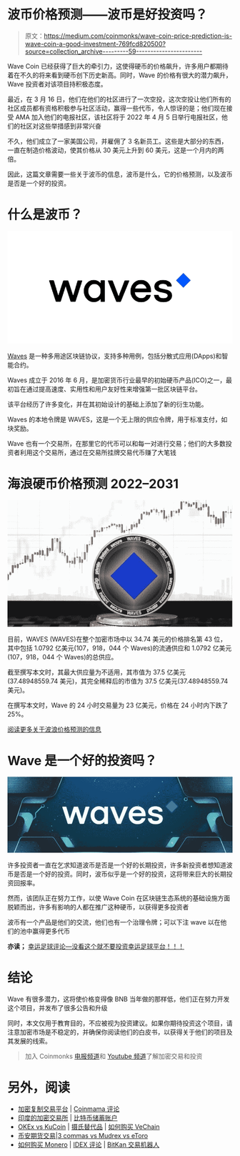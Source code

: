 # 波币价格预测——波币是好投资吗？

> 原文：<https://medium.com/coinmonks/wave-coin-price-prediction-is-wave-coin-a-good-investment-769fcd820500?source=collection_archive---------59----------------------->

Wave Coin 已经获得了巨大的牵引力，这使得硬币的价格飙升，许多用户都期待着在不久的将来看到硬币创下历史新高。同时，Wave 的价格有很大的潜力飙升，Wave 投资者对该项目持积极态度。

最近，在 3 月 16 日，他们在他们的社区进行了一次空投，这次空投让他们所有的社区成员都有资格积极参与社区活动，赢得一些代币，令人惊讶的是；他们现在接受 AMA 加入他们的电报社区，该社区将于 2022 年 4 月 5 日举行电报社区，他们的社区对这些举措感到非常兴奋

不久，他们成立了一家美国公司，并雇佣了 3 名新员工。这些是大部分的东西，一直在制造价格波动，使其价格从 30 美元上升到 60 美元，这是一个月内的两倍。

因此，这篇文章需要一些关于波币的信息，波币是什么，它的价格预测，以及波币是否是一个好的投资。

# 什么是波币？

![](img/6680ef820e1572916839fcb0e4d4132c.png)

[Waves](https://waves.tech/) 是一种多用途区块链协议，支持多种用例，包括分散式应用(DApps)和智能合约。

Waves 成立于 2016 年 6 月，是加密货币行业最早的初始硬币产品(ICO)之一，最初旨在通过提高速度、实用性和用户友好性来增强第一批区块链平台。

该平台经历了许多变化，并在其初始设计的基础上添加了新的衍生功能。

Waves 的本地令牌是 WAVES，这是一个无上限的供应令牌，用于标准支付，如块奖励。

Wave 也有一个交易所，在那里它的代币可以和每一对进行交易；他们的大多数投资者利用这个交易所，通过在交易所挂牌交易代币赚了大笔钱

# 海浪硬币价格预测 2022–2031

![](img/510c83c910c62a059bb7622eb6d47274.png)

目前，WAVES (WAVES)在整个加密市场中以 34.74 美元的价格排名第 43 位，其中包括 1.0792 亿美元(107，918，044 个 Waves)的流通供应和 1.0792 亿美元(107，918，044 个 Waves)的总供应。

截至撰写本文时，其最大供应量为不适用，其市值为 37.5 亿美元(37.48948559.74 美元)，其完全稀释后的市值为 37.5 亿美元(37.48948559.74 美元)。

在撰写本文时，Wave 的 24 小时交易量为 23 亿美元，价格在 24 小时内下跌了 25%。

[阅读更多关于波浪价格预测的信息](https://bulliscoming.com/wave-coin-price-prediction/)

# Wave 是一个好的投资吗？

![](img/6b7a48d5c786e176e2655cacfa80e9a1.png)

许多投资者一直在乞求知道波币是否是一个好的长期投资，许多新投资者想知道波币是否是一个好的投资。同时，波币似乎是一个好的投资，这将带来巨大的长期投资回报率。

然而，该团队正在努力工作，以使 Wave Coin 在区块链生态系统的基础设施方面脱颖而出，许多有影响的人都在推广这种硬币，以获得更多投资者

波币有一个产品是他们的交流，他们也有一个治理令牌；可以下注 wave 以在他们的池中赢得更多代币

**亦读；** [幸运足球评论—没看这个就不要投资幸运足球平台！！！](https://bulliscoming.com/lucky-football-review/)

# 结论

Wave 有很多潜力，这将使价格变得像 BNB 当年做的那样低，他们正在努力开发这个项目，并发布了很多公告和升级

同时，本文仅用于教育目的，不应被视为投资建议。如果你期待投资这个项目，请注意加密市场是不稳定的，并确保你阅读他们的白皮书，以获得关于他们的项目及其发展的线索。

> 加入 Coinmonks [电报频道](https://t.me/coincodecap)和 [Youtube 频道](https://www.youtube.com/c/coinmonks/videos)了解加密交易和投资

# 另外，阅读

*   [加密复制交易平台](/coinmonks/top-10-crypto-copy-trading-platforms-for-beginners-d0c37c7d698c) | [Coinmama 评论](/coinmonks/coinmama-review-ace5641bde6e)
*   [印度的加密交易所](/coinmonks/bitcoin-exchange-in-india-7f1fe79715c9) | [比特币储蓄账户](/coinmonks/bitcoin-savings-account-e65b13f92451)
*   [OKEx vs KuCoin](https://coincodecap.com/okex-kucoin) | [摄氏替代品](https://coincodecap.com/celsius-alternatives) | [如何购买 VeChain](https://coincodecap.com/buy-vechain)
*   [币安期货交易](https://coincodecap.com/binance-futures-trading)|[3 commas vs Mudrex vs eToro](https://coincodecap.com/mudrex-3commas-etoro)
*   [如何购买 Monero](https://coincodecap.com/buy-monero) | [IDEX 评论](https://coincodecap.com/idex-review) | [BitKan 交易机器人](https://coincodecap.com/bitkan-trading-bot)